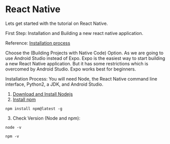 # React Native

Lets get started with the tutorial on React Native.

First Step: Installation and Building a new react native application.

Reference:
[Installation process](https://facebook.github.io/react-native/docs/getting-started)

Choose the (Building Projects with Native Code) Option.
As we are going to use Android Studio instead of Expo. Expo is the easiest way to start building a new React Native application.
But it has some restrictions which is overcomed by Android Studio. Expo works best for beginners.

Installation Process:
You will need Node, the React Native command line interface, Python2, a JDK, and Android Studio.

1. [Download and Install Nodejs](https://nodejs.org/en/download/)
2. [Install npm]()
```
npm install npm@latest -g
```
3. Check Version (Node and npm): 
```
node -v
```

```
npm -v
```

